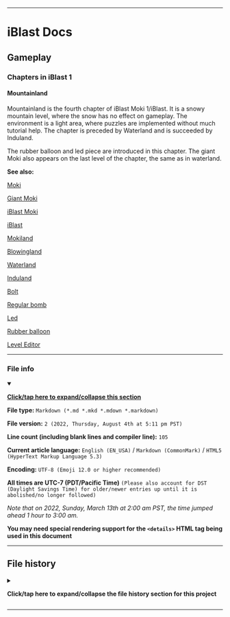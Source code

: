 
***

# iBlast Docs

## Gameplay

### Chapters in iBlast 1

#### Mountainland

Mountainland is the fourth chapter of iBlast Moki 1/iBlast. It is a snowy mountain level, where the snow has no effect on gameplay. The environment is a light area, where puzzles are implemented without much tutorial help. The chapter is preceded by Waterland and is succeeded by Induland.

The rubber balloon and led piece are introduced in this chapter. The giant Moki also appears on the last level of the chapter, the same as in waterland.

**See also:**

[Moki](/Docs/Gameplay/Elements/Characters/Moki/)

[Giant Moki](/Docs/Gameplay/Elements/Characters/Moki/Giant/)

[iBlast Moki](/Docs/History/iBlast_Moki/1/)

[iBlast](/Docs/Gameplay/Games/iBlast/1/)

[Mokiland](/Docs/Gameplay/Chapters/1/Mokiland/)

[Blowingland](/Docs/Gameplay/Chapters/1/Blowingland/)

[Waterland](/Docs/Gameplay/Chapters/1/Waterland/)

[Induland](/Docs/Gameplay/Chapters/1/Induland/)

[Bolt](/Docs/Gameplay/Elements/Puzzle-items/Bolt/)

[Regular bomb](/Docs/Gameplay/Elements/Puzzle-items/Bombs/Regular/)

[Led](/Docs/Gameplay/Elements/Puzzle-items/Led/)

[Rubber balloon](/Docs/Gameplay/Elements/Puzzle-items/Balloons/Rubber/)

[Level Editor](/Docs/Gameplay/Level-Editor/)

***

### File info

<details open><summary><p lang="en"><b><u>Click/tap here to expand/collapse this section</u></b></p></summary>

**File type:** `Markdown (*.md *.mkd *.mdown *.markdown)`

**File version:** `2 (2022, Thursday, August 4th at 5:11 pm PST)`

**Line count (including blank lines and compiler line):** `105`

**Current article language:** `English (EN_USA)` / `Markdown (CommonMark)` / `HTML5 (HyperText Markup Language 5.3)`

**Encoding:** `UTF-8 (Emoji 12.0 or higher recommended)`

**All times are UTC-7 (PDT/Pacific Time)** `(Please also account for DST (Daylight Savings Time) for older/newer entries up until it is abolished/no longer followed)`

_Note that on 2022, Sunday, March 13th at 2:00 am PST, the time jumped ahead 1 hour to 3:00 am._

**You may need special rendering support for the `<details>` HTML tag being used in this document**

</details>

***

## File history

<details><summary><p lang="en"><b>Click/tap here to expand/collapse the file history section for this project</b></p></summary>

<details><summary><p lang="en"><b>Version 1 (2022, Thursday, August 4th at 5:05 pm PST)</b></p></summary>

**This version was made by:** [`@seanpm2001`](https://github.com/seanpm2001/)

> Changes:

- [x] Started the file
- [x] Added the title section
- [x] Added the `main` section
- [x] Added the `file info` section
- [x] Added the `file history` section
- [ ] No other changes in version 1

</details>

<details><summary><p lang="en"><b>Version 2 (2022, Thursday, August 4th at 5:11 pm PST)</b></p></summary>

**This version was made by:** [`@seanpm2001`](https://github.com/seanpm2001/)

> Changes:

- [x] Removed references to Blowingland and Waterland, as they don't fit here
- [x] Updated the `file info` section
- [x] Updated the `file history` section
- [ ] No other changes in version 2

</details>

</details>

***
